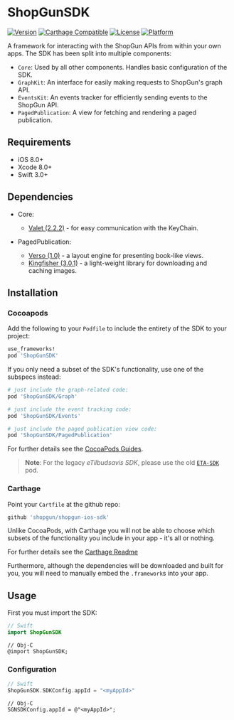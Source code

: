 ShopGunSDK
==========

[![Version](https://img.shields.io/cocoapods/v/ShopGunSDK.svg?style=flat)](http://cocoapods.org/pods/ShopGunSDK)
[![Carthage Compatible](https://img.shields.io/badge/Carthage-compatible-4BC51D.svg?style=flat)](https://github.com/Carthage/Carthage)
[![License](https://img.shields.io/cocoapods/l/ShopGunSDK.svg?style=flat)](http://cocoapods.org/pods/ShopGunSDK)
[![Platform](https://img.shields.io/cocoapods/p/ShopGunSDK.svg?style=flat)](http://cocoapods.org/pods/ShopGunSDK)

A framework for interacting with the ShopGun APIs from within your own apps. The SDK has been split into multiple components:

- `Core`: Used by all other components. Handles basic configuration of the SDK.
- `GraphKit`: An interface for easily making requests to ShopGun's graph API.
- `EventsKit`: An events tracker for efficiently sending events to the ShopGun API.
- `PagedPublication`: A view for fetching and rendering a paged publication.

## Requirements

- iOS 8.0+
- Xcode 8.0+
- Swift 3.0+


## Dependencies

- Core:
	- [Valet (2.2.2)](https://github.com/Square/Valet) - for easy communication with the KeyChain.


- PagedPublication:
	- [Verso (1.0)](https://github.com/ShopGun/Verso) - a layout engine for presenting book-like views.
	- [Kingfisher (3.0.1)](https://github.com/onevcat/Kingfisher) - a light-weight library for downloading and caching images.



## Installation

### Cocoapods
Add the following to your `Podfile` to include the entirety of the SDK to your project:

```ruby
use_frameworks!
pod 'ShopGunSDK'
```

If you only need a subset of the SDK's functionality, use one of the subspecs instead: 

```ruby
# just include the graph-related code:
pod 'ShopGunSDK/Graph'

# just include the event tracking code:
pod 'ShopGunSDK/Events'

# just include the paged publication view code:
pod 'ShopGunSDK/PagedPublication'
```

For further details see the [CocoaPods Guides](https://guides.cocoapods.org/).

> **Note**: For the legacy _eTilbudsavis SDK_, please use the old [`ETA-SDK`](http://cocoapods.org/pods/ETA-SDK) pod.

### Carthage

Point your `Cartfile` at the github repo:

```ruby
github 'shopgun/shopgun-ios-sdk'
```

Unlike CocoaPods, with Carthage you will not be able to choose which subsets of the functionality you include in your app - it's all or nothing.

For further details see the [Carthage Readme](https://guides.cocoapods.org/)

Furthermore, although the dependencies will be downloaded and built for you, you will need to manually embed the `.framework`s into your app.


## Usage

First you must import the SDK:

```swift
// Swift
import ShopGunSDK
```
```objc 
// Obj-C
@import ShopGunSDK;
```


### Configuration


```swift
// Swift
ShopGunSDK.SDKConfig.appId = "<myAppId>"
```
```objc
// Obj-C
SGNSDKConfig.appId = @"<myAppId>";
```


